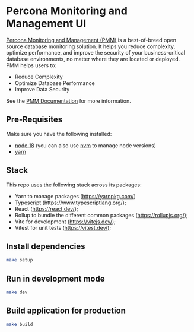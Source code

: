 # Percona Monitoring and Management UI

[Percona Monitoring and Management (PMM)](https://www.percona.com/software/database-tools/percona-monitoring-and-management) is a best-of-breed open source database monitoring solution. It helps you reduce complexity, optimize performance, and improve the security of your business-critical database environments, no matter where they are located or deployed.
PMM helps users to:

- Reduce Complexity
- Optimize Database Performance
- Improve Data Security

See the [PMM Documentation](https://www.percona.com/doc/percona-monitoring-and-management/2.x/index.html) for more information.

## Pre-Requisites

Make sure you have the following installed:

- [node 18](https://nodejs.org/en) (you can also use [nvm](https://github.com/nvm-sh/nvm) to manage node versions)
- [yarn](https://yarnpkg.com/)

## Stack

This repo uses the following stack across its packages:

- Yarn to manage packages (https://yarnpkg.com/)
- Typescript (https://www.typescriptlang.org/);
- React (https://react.dev/);
- Rollup to bundle the different common packages (https://rollupjs.org/);
- Vite for development (https://vitejs.dev/);
- Vitest for unit tests (https://vitest.dev/);

## Install dependencies

```bash
make setup
```

## Run in development mode

```bash
make dev
```

## Build application for production

```bash
make build
```

